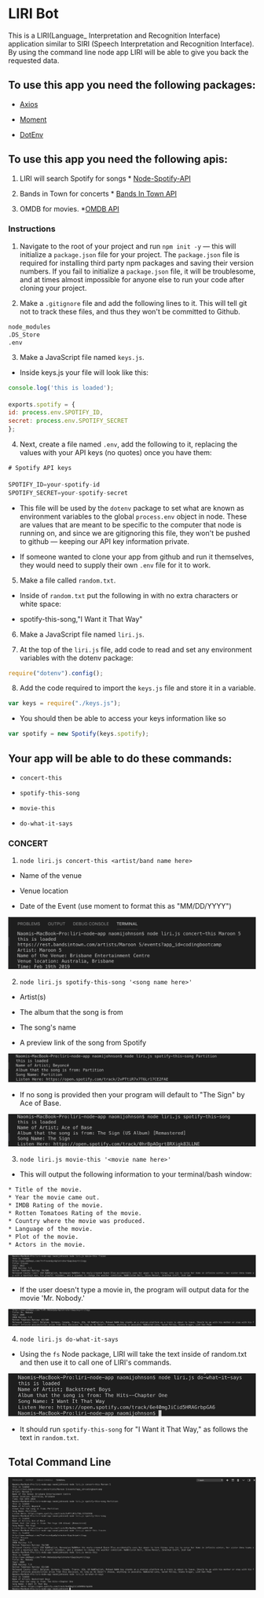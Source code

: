 # LIRI Bot

This is a LIRI(Language_ Interpretation and Recognition Interface) application similar to SIRI (Speech Interpretation and Recognition Interface). By using the command line node app LIRI will be able to give you back the requested data.

## To use this app you need the following packages:

* [Axios](https://www.npmjs.com/package/axios)

* [Moment](https://www.npmjs.com/package/moment)

* [DotEnv](https://www.npmjs.com/package/dotenv)


## To use this app you need the following apis:

1. LIRI will search Spotify for songs
        * [Node-Spotify-API](https://www.npmjs.com/package/node-spotify-api)
        
2. Bands in Town for concerts
        * [Bands In Town API](http://www.artists.bandsintown.com/bandsintown-api)
        
3. OMDB for movies.
        *[OMDB API](http://www.omdbapi.com)
        

### Instructions

1. Navigate to the root of your project and run `npm init -y` &mdash; this will initialize a `package.json` file for your project. The `package.json` file is required for installing third party npm packages and saving their version numbers. If you fail to initialize a `package.json` file, it will be troublesome, and at times almost impossible for anyone else to run your code after cloning your project.

2. Make a `.gitignore` file and add the following lines to it. This will tell git not to track these files, and thus they won't be committed to Github.

```
node_modules
.DS_Store
.env
```

3. Make a JavaScript file named `keys.js`.

* Inside keys.js your file will look like this:

```js
console.log('this is loaded');

exports.spotify = {
id: process.env.SPOTIFY_ID,
secret: process.env.SPOTIFY_SECRET
};
```

4. Next, create a file named `.env`, add the following to it, replacing the values with your API keys (no quotes) once you have them:

```js
# Spotify API keys

SPOTIFY_ID=your-spotify-id
SPOTIFY_SECRET=your-spotify-secret

```

* This file will be used by the `dotenv` package to set what are known as environment variables to the global `process.env` object in node. These are values that are meant to be specific to the computer that node is running on, and since we are gitignoring this file, they won't be pushed to github &mdash; keeping our API key information private.

* If someone wanted to clone your app from github and run it themselves, they would need to supply their own `.env` file for it to work.

5. Make a file called `random.txt`.

* Inside of `random.txt` put the following in with no extra characters or white space:

* spotify-this-song,"I Want it That Way"

6. Make a JavaScript file named `liri.js`.

7. At the top of the `liri.js` file, add code to read and set any environment variables with the dotenv package:

```js
require("dotenv").config();
```

8. Add the code required to import the `keys.js` file and store it in a variable.

```js
var keys = require("./keys.js");
```

* You should then be able to access your keys information like so

```js
var spotify = new Spotify(keys.spotify);
```

## Your app will be able to do these commands:

* `concert-this`

* `spotify-this-song`

* `movie-this`

* `do-what-it-says`

### CONCERT

1. `node liri.js concert-this <artist/band name here>`

* Name of the venue

* Venue location

* Date of the Event (use moment to format this as "MM/DD/YYYY")

![Demo](https://github.com/NaomiMae/liri-node-app/blob/master/Images/Concert.png)

2. `node liri.js spotify-this-song '<song name here>'`

* Artist(s)

* The album that the song is from

* The song's name

* A preview link of the song from Spotify


![Demo](https://github.com/NaomiMae/liri-node-app/blob/master/Images/Partition.png)

* If no song is provided then your program will default to "The Sign" by Ace of Base.

![Demo](https://github.com/NaomiMae/liri-node-app/blob/master/Images/song.png)


3. `node liri.js movie-this '<movie name here>'`

* This will output the following information to your terminal/bash window:

```
* Title of the movie.
* Year the movie came out.
* IMDB Rating of the movie.
* Rotten Tomatoes Rating of the movie.
* Country where the movie was produced.
* Language of the movie.
* Plot of the movie.
* Actors in the movie.
```

![Demo](https://github.com/NaomiMae/liri-node-app/blob/master/Images/Frozen.png)


* If the user doesn't type a movie in, the program will output data for the movie 'Mr. Nobody.'

![Demo](https://github.com/NaomiMae/liri-node-app/blob/master/Images/movie.png)


4. `node liri.js do-what-it-says`

* Using the `fs` Node package, LIRI will take the text inside of random.txt and then use it to call one of LIRI's commands.

![Demo](https://github.com/NaomiMae/liri-node-app/blob/master/Images/DoWhat.png)

* It should run `spotify-this-song` for "I Want it That Way," as follows the text in `random.txt`.

## Total Command Line

![Demo](https://github.com/NaomiMae/liri-node-app/blob/master/Images/main.png)



